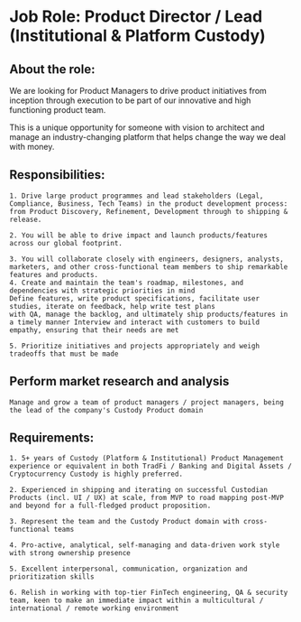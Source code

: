 

# Job Role: Product Director / Lead (Institutional & Platform Custody)

## About the role:

We are looking for Product Managers to drive product initiatives from inception through execution to be part of our innovative and high functioning product team.

This is a unique opportunity for someone with vision to architect and manage an industry-changing platform that helps change the way we deal with money.

## Responsibilities: 

    1. Drive large product programmes and lead stakeholders (Legal, Compliance, Business, Tech Teams) in the product development process: from Product Discovery, Refinement, Development through to shipping & release.
    
    2. You will be able to drive impact and launch products/features across our global footprint.
    
    3. You will collaborate closely with engineers, designers, analysts, marketers, and other cross-functional team members to ship remarkable features and products.
    4. Create and maintain the team's roadmap, milestones, and dependencies with strategic priorities in mind
    Define features, write product specifications, facilitate user studies, iterate on feedback, help write test plans 
    with QA, manage the backlog, and ultimately ship products/features in a timely manner Interview and interact with customers to build empathy, ensuring that their needs are met
    
    5. Prioritize initiatives and projects appropriately and weigh tradeoffs that must be made

## Perform market research and analysis
    Manage and grow a team of product managers / project managers, being the lead of the company's Custody Product domain

## Requirements: 

    1. 5+ years of Custody (Platform & Institutional) Product Management experience or equivalent in both TradFi / Banking and Digital Assets / Cryptocurrency Custody is highly preferred.
    
    2. Experienced in shipping and iterating on successful Custodian Products (incl. UI / UX) at scale, from MVP to road mapping post-MVP and beyond for a full-fledged product proposition.
    
    3. Represent the team and the Custody Product domain with cross-functional teams
    
    4. Pro-active, analytical, self-managing and data-driven work style with strong ownership presence
    
    5. Excellent interpersonal, communication, organization and prioritization skills
    
    6. Relish in working with top-tier FinTech engineering, QA & security team, keen to make an immediate impact within a multicultural / international / remote working environment